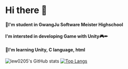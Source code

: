 # Hi there 👋

#### 🏫I'm student in GwangJu Software Meister Highschool  

#### I'm intersted in developing Game with Unity🎮✏  

#### 📘I'm learning Unity, C language, html  

![lew0205's GitHub stats](https://github-readme-stats.vercel.app/api?username=lew0205&theme=solarized-light&show_icons=true)
[![Top Langs](https://github-readme-stats.vercel.app/api/top-langs/?username=lew0205&layout=compact)](https://github.com/lew0205/github-readme-stats)

